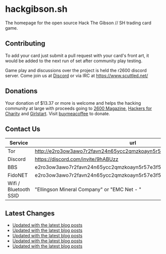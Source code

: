 # hackgibson.sh
The homepage for the open source Hack The Gibson // SH trading card game.


## Contributing

To add your card just submit a pull request with your card's front art, it would be added to the next run of set after community play testing.

Game play and discussions over the project is held the r2600 discord server. Come join us at [Discord](https://discord.com/invite/9hABUzz) or via IRC at https://www.scuttled.net/


## Donations

Your donation of $13.37 or more is welcome and helps the hacking community at large with proceeds going to [2600 Magazine](https://2600.com/), [Hackers for Charity](https://hackersforcharity.org) and [Girlstart](https://girlstart.org).  Visit [buymeacoffee](https://www.buymeacoffee.com/hackgibson.sh) to donate.


## Contact Us

Service | url
-|-
Tor | http://e2ro3ow3awo7r2favn24n65ycc2qmzkoayn5r57e3f56nvjwdcgg32ad.onion
Discord | https://discord.com/invite/9hABUzz
BBS | e2ro3ow3awo7r2favn24n65ycc2qmzkoayn5r57e3f56nvjwdcgg32ad.onion:23
FidoNET | e2ro3ow3awo7r2favn24n65ycc2qmzkoayn5r57e3f56nvjwdcgg32ad.onion:24554
Wifi / Bluetooth SSID | "Ellingson Mineral Company" or "EMC Net - <fidonet address>"

## Latest Changes
<!-- BLOG-POST-LIST:START -->
- [Updated with the latest blog posts](https://github.com/DFW2600/hackgibson.sh/commit/cc4db0ba01f0f083e14f164af839fbebd83ff056)
- [Updated with the latest blog posts](https://github.com/DFW2600/hackgibson.sh/commit/f02c55ff64e62f33b1a7d2dfc8a3f1d656b35977)
- [Updated with the latest blog posts](https://github.com/DFW2600/hackgibson.sh/commit/6a5814e335d1c65c1418c50ebede7ba52041d2ac)
- [Updated with the latest blog posts](https://github.com/DFW2600/hackgibson.sh/commit/d1eaf6e2211412d581aea0f3ffd49f3d156d8cde)
- [Updated with the latest blog posts](https://github.com/DFW2600/hackgibson.sh/commit/10b41f604e8ecb56c74aa0ee8361ec19dbfacd28)
<!-- BLOG-POST-LIST:END -->
